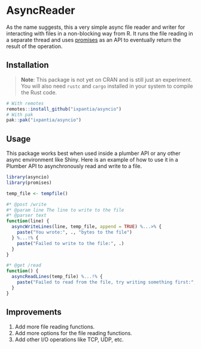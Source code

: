 # AsyncReader

As the name suggests, this a very simple async file reader and writer for
interacting with files in a non-blocking way from R. It runs the file reading
in a separate thread and uses
[promises](https://rstudio.github.io/promises/index.html) as an API to
eventually return the result of the operation.

## Installation


> **Note**: This package is not yet on CRAN and is still just an experiment.
> You will also need `rustc` and `cargo` installed in your system to compile the
> Rust code.

```r
# With remotes
remotes::install_github("ixpantia/asyncio")
# With pak
pak::pak("ixpantia/asyncio")
```

## Usage

This package works best when used inside a plumber API or any other async environment like
Shiny. Here is an example of how to use it in a Plumber API to asynchronously read and write
to a file.

```R
library(asyncio)
library(promises)

temp_file <- tempfile()

#* @post /write
#* @param line The line to write to the file
#* @parser text
function(line) {
  asyncWriteLines(line, temp_file, append = TRUE) %...>% {
    paste("You wrote:", ., "bytes to the file")
  } %...!% {
    paste("Failed to write to the file:", .)
  }
}

#* @get /read
function() {
  asyncReadLines(temp_file) %...!% {
    paste("Failed to read from the file, try writing something first:", .)
  }
}
```

## Improvements

1. Add more file reading functions.
1. Add more options for the file reading functions.
1. Add other I/O operations like TCP, UDP, etc.
